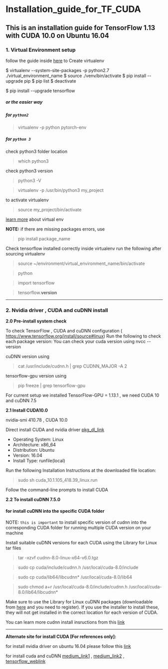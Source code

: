 # Installation_guide_for_TF_CUDA
This is an installation guide for TensorFlow 1.13 with CUDA 10.0 on Ubuntu 16.04
---
### __1. Virtual Environment setup__

follow the guide inside [here](https://www.tensorflow.org/install/pip?lang=python2) to Create virtualenv

$ virtualenv --system-site-packages -p python2.7 ./virtual_environment_name
$ source ./venv/bin/activate
$ pip install --upgrade pip
$ pip list
$ deactivate

$ pip install --upgrade tensorflow

##### or the easier way 

##### for `python2`

> virtualenv -p python pytorch-env

##### for  `python 3`

check python3 folder location
> which python3

check python3 version
> python3 -V

> virtualenv -p /usr/bin/python3 my_project

to activate virtualenv

> source my_project/bin/activate

[learn more](https://help.dreamhost.com/hc/en-us/articles/115000695551-Installing-and-using-virtualenv-with-Python-3) about virtual env



__NOTE:__ if there are missing packages errors, use
> pip install package_name

Check tensorflow installed correctly inside virtualenv run the following after sourcing virtualenv
> source ~/environment/virtual_environment_name/bin/activate

> python

> import tensorflow

> tensorflow.__version__

--- 

### __2. Nvidia driver , CUDA and cuDNN install__

__2.0 Pre-install system check__

To check TensorFlow , CUDA and cuDNN configuration ( https://www.tensorflow.org/install/source#linux)
Run the following to check each package version:
You can check your cuda version using
nvcc --version

cuDNN version using
> cat /usr/include/cudnn.h | grep CUDNN_MAJOR -A 2

tensorflow-gpu version using
> pip freeze | grep tensorflow-gpu

For current setup we installed TensorFlow-GPU = 1.13.1 , we need CUDA 10 and cuDNN 7.5

__2.1 Install CUDA10.0__

nvidia-smi 410.78 , CUDA 10.0

Direct install CUDA and nvidia driver [pkg_dl_link](https://developer.nvidia.com/cuda-downloads?target_os=Linux&target_arch=x86_64&target_distro=Ubuntu&target_version=1604&target_type=runfilelocal)
- Operating System: Linux
- Architecture: x86_64
- Distribution: Ubuntu
- Version: 16.04
- Install Type: runfile(local)

Run the following Installation Instructions at the downloaded file location:
> sudo sh cuda_10.1.105_418.39_linux.run

Follow the command-line prompts to install CUDA

__2.2 To install cuDNN 7.5.0__

#### for install cuDNN into the specific CUDA folder 
NOTE: `this is important` to install specific version of cudnn into the corresponding CUDA folder for running multiple CUDA version on your machine

Install suitable cuDNN versions for each CUDA using the Library for Linux tar files
> tar -xzvf cudnn-8.0-linux-x64-v6.0.tgz

> sudo cp cuda/include/cudnn.h /usr/local/cuda-8.0/include

> sudo cp cuda/lib64/libcudnn* /usr/local/cuda-8.0/lib64

> sudo chmod a+r /usr/local/cuda-8.0/include/cudnn.h /usr/local/cuda-8.0/lib64/libcudnn*

Make sure to use the Library for Linux cuDNN packages (downloadable from [here](https://developer.nvidia.com/rdp/cudnn-download) and you need to register). If you use the installer to install these, they will not get installed in the correct location for each version of CUDA.

You can learn more cudnn install insructions from this [link](https://medium.com/@peterjussi/multicuda-multiple-versions-of-cuda-on-one-machine-4b6ccda6faae) 

---

**Alternate site for install CUDA [For references only]:**

for install nvidia driver on ubuntu 16.04 please follow this [link](https://qiita.com/spiderx_jp/items/460cd47ce0e0ff41c762)

for install cuda and cuDNN [medium_link1](https://medium.com/@zhanwenchen/install-cuda-9-2-and-cudnn-7-1-for-tensorflow-pytorch-gpu-on-ubuntu-16-04-1822ab4b2421)
, [medium_link2](https://medium.com/@zhanwenchen/install-cuda-and-cudnn-for-tensorflow-gpu-on-ubuntu-79306e4ac04e)
, [tensorflow_weblink](https://www.tensorflow.org/install/gpu)
